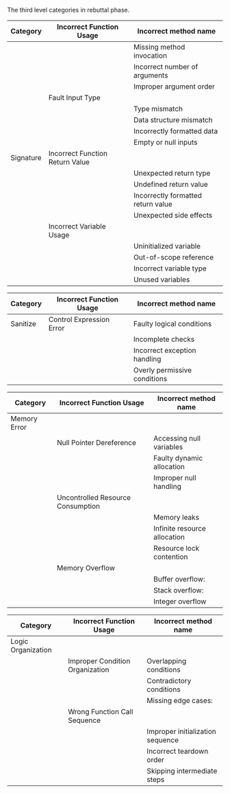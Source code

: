The third level categories in rebuttal phase.

|Category         |Incorrect Function Usage         |Incorrect method name             |
|------------------|---------------------------------|----------------------------------|
|                  |                                 |Missing method invocation         |
|                  |                                 |Incorrect number of arguments     |
|                  |                                 |Improper argument order           |
|                  |Fault Input Type                 |                                  |
|                  |                                 |Type mismatch                     |
|                  |                                 |Data structure mismatch           |
|                  |                                 |Incorrectly formatted data        |
|                  |                                 |Empty or null inputs              |
|  Signature    |Incorrect Function Return Value  |                                  |
|                  |                                 |Unexpected return type            |
|                  |                                 |Undefined return value            |
|                  |                                 |Incorrectly formatted return value|
|                  |                                 |Unexpected side effects           |
|                  |Incorrect Variable Usage         |                                  |
|                  |                                 |Uninitialized variable            |
|                  |                                 |Out-of-scope reference            |
|                  |                                 |Incorrect variable type           |
|                  |                                 |Unused variables                  |

|Category         |Incorrect Function Usage         |Incorrect method name             |
|------------------|---------------------------------|----------------------------------|
|      Sanitize    |Control Expression Error         |Faulty logical conditions         |
|                  |                                 |Incomplete checks                 |
|                  |                                 |Incorrect exception handling      |
|                  |                                 |Overly permissive conditions      |

|Category         |Incorrect Function Usage         |Incorrect method name             |
|------------------|---------------------------------|----------------------------------|
|Memory Error      |                                 |                                  |
|                  |Null Pointer Dereference         |Accessing null variables          |
|                  |                                 |Faulty dynamic allocation         |
|                  |                                 |Improper null handling            |
|                  |Uncontrolled Resource Consumption|                                  |
|                  |                                 |Memory leaks                      |
|                  |                                 |Infinite resource allocation      |
|                  |                                 |Resource lock contention          |
|                  |Memory Overflow                  |                                  |
|                  |                                 |Buffer overflow:                  |
|                  |                                 |Stack overflow:                   |
|                  |                                 |Integer overflow                  |

|Category         |Incorrect Function Usage         |Incorrect method name             |
|------------------|---------------------------------|----------------------------------|
|Logic Organization|                                 |                                  |
|                  |Improper Condition Organization  |Overlapping conditions            |
|                  |                                 |Contradictory conditions          |
|                  |                                 |Missing edge cases:               |
|                  |Wrong Function Call Sequence     |                                  |
|                  |                                 |Improper initialization sequence  |
|                  |                                 |Incorrect teardown order          |
|                  |                                 |Skipping intermediate steps       |
